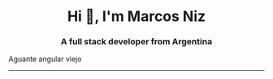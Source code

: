 <link rel="stylesheet" type="text/css" href="./style.css">
<h1 align="center">Hi 👋, I'm Marcos Niz</h1>
<h3 align="center">A full stack developer from Argentina</h3>

Aguante angular viejo

<hr>

